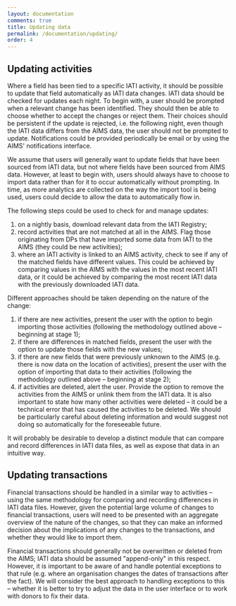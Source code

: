 ```yaml
---
layout: documentation
comments: true
title: Updating data
permalink: /documentation/updating/
order: 4
---
```


## Updating activities

Where a field has been tied to a specific IATI activity, it should be possible to update that field automatically as IATI data changes. IATI data should be checked for updates each night. To begin with, a user should be prompted when a relevant change has been identified. They should then be able to choose whether to accept the changes or reject them. Their choices should be persistent if the update is rejected, i.e. the following night, even though the IATI data differs from the AIMS data, the user should not be prompted to update. Notifications could be provided periodically be email or by using the AIMS' notifications interface.

We assume that users will generally want to update fields that have been sourced from IATI data, but not where fields have been sourced from AIMS data. However, at least to begin with, users should always have to choose to import data rather than for it to occur automatically without prompting. In time, as more analytics are collected on the way the import tool is being used, users could decide to allow the data to automatically flow in.

The following steps could be used to check for and manage updates:

1. on a nightly basis, download relevant data from the IATI Registry;
2. record activities that are not matched at all in the AIMS. Flag those originating from DPs that have imported some data from IATI to the AIMS (they could be new activities);
3. where an IATI activity is linked to an AIMS activity, check to see if any of the matched fields have different values. This could be achieved by comparing values in the AIMS with the values in the most recent IATI data, or it could be achieved by comparing the most recent IATI data with the previously downloaded IATI data.

Different approaches should be taken depending on the nature of the change:

1. if there are new activities, present the user with the option to begin importing those activities (following the methodology outlined above – beginning at stage 1);
2. if there are differences in matched fields, present the user with the option to update those fields with the new values;
3. if there are new fields that were previously unknown to the AIMS (e.g. there is now data on the location of activities), present the user with the option of importing that data to their activities (following the methodology outlined above – beginning at stage 2);
4. if activities are deleted, alert the user. Provide the option to remove the activities from the AIMS or unlink them from the IATI data. It is also important to state how many other activities were deleted – it could be a technical error that has caused the activities to be deleted. We should be particularly careful about deleting information and would suggest not doing so automatically for the foreseeable future.
 
It will probably be desirable to develop a distinct module that can compare and record differences in IATI data files, as well as expose that data in an intuitive way.

## Updating transactions

Financial transactions should be handled in a similar way to activities – using the same methodology for comparing and recording differences in IATI data files. However, given the potential large volume of changes to financial transactions, users will need to be presented with an aggregate overview of the nature of the changes, so that they can make an informed decision about the implications of any changes to the transactions, and whether they would like to import them.

Financial transactions should generally not be overwritten or deleted from the AIMS; IATI data should be assumed "append-only" in this respect. However, it is important to be aware of and handle potential exceptions to that rule (e.g. where an organisation changes the dates of transactions after the fact). We will consider the best approach to handling exceptions to this – whether it is better to try to adjust the data in the user interface or to work with donors to fix their data.
